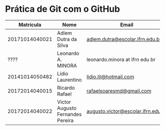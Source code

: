 # Prática de Git com o GitHub

Matrícula | Nome | Email
--- | --- | --
20171014040021| Adlem Dutra da Silva | adlem.dutra@escolar.ifrn.edu.br
???? | Leonardo A. MINORA | leonardo.minora at ifrn edu br
20141014050482 | Lídio Laurentino | lidio.ljl@hotmail.com
20172014040015 | Ricardo Rafael | rafaelsoaresmd@gmail.com
20172014040022 | Victor Augusto Fernandes Pereira | augusto.victor@escolar.ifrn.edu.br
